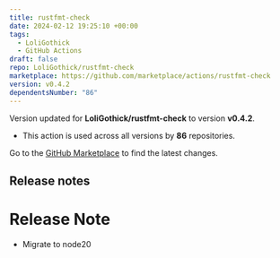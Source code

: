 ```yaml
---
title: rustfmt-check
date: 2024-02-12 19:25:10 +00:00
tags:
  - LoliGothick
  - GitHub Actions
draft: false
repo: LoliGothick/rustfmt-check
marketplace: https://github.com/marketplace/actions/rustfmt-check
version: v0.4.2
dependentsNumber: "86"
---
```



Version updated for **LoliGothick/rustfmt-check** to version **v0.4.2**.
- This action is used across all versions by **86** repositories.

Go to the [GitHub Marketplace](https://github.com/marketplace/actions/rustfmt-check) to find the latest changes.

## Release notes

# Release Note

- Migrate to node20
